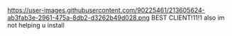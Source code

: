 https://user-images.githubusercontent.com/90225461/213605624-ab3fab3e-2961-475a-8db2-d3262b49d028.png
BEST CLIENT!11!1
also im not helping u install
